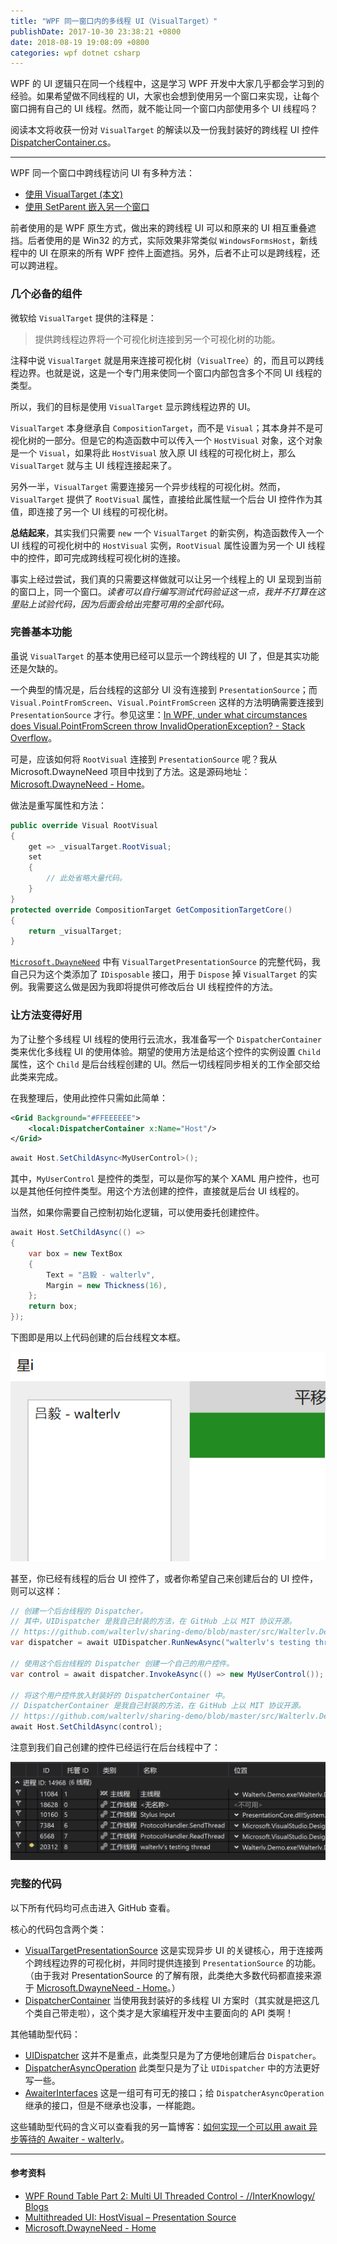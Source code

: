 ```yaml
---
title: "WPF 同一窗口内的多线程 UI（VisualTarget）"
publishDate: 2017-10-30 23:38:21 +0800
date: 2018-08-19 19:08:09 +0800
categories: wpf dotnet csharp
---
```


WPF 的 UI 逻辑只在同一个线程中，这是学习 WPF 开发中大家几乎都会学习到的经验。如果希望做不同线程的 UI，大家也会想到使用另一个窗口来实现，让每个窗口拥有自己的 UI 线程。然而，就不能让同一个窗口内部使用多个 UI 线程吗？

阅读本文将收获一份对 `VisualTarget` 的解读以及一份我封装好的跨线程 UI 控件 [DispatcherContainer.cs](https://github.com/walterlv/sharing-demo/blob/master/src/Walterlv.Demo.WPF/Utils/Threading/DispatcherContainer.cs)。

---

WPF 同一个窗口中跨线程访问 UI 有多种方法：

- [使用 VisualTarget (本文)](/post/multi-thread-ui-using-visualtarget-in-wpf.html)
- [使用 SetParent 嵌入另一个窗口](http://localhost:4000/post/embed-win32-window-using-csharp.html)

前者使用的是 WPF 原生方式，做出来的跨线程 UI 可以和原来的 UI 相互重叠遮挡。后者使用的是 Win32 的方式，实际效果非常类似 `WindowsFormsHost`，新线程中的 UI 在原来的所有 WPF 控件上面遮挡。另外，后者不止可以是跨线程，还可以跨进程。

<div id="toc"></div>

### 几个必备的组件

微软给 `VisualTarget` 提供的注释是：

> 提供跨线程边界将一个可视化树连接到另一个可视化树的功能。

注释中说 `VisualTarget` 就是用来连接可视化树（`VisualTree`）的，而且可以跨线程边界。也就是说，这是一个专门用来使同一个窗口内部包含多个不同 UI 线程的类型。

所以，我们的目标是使用 `VisualTarget` 显示跨线程边界的 UI。

`VisualTarget` 本身继承自 `CompositionTarget`，而不是 `Visual`；其本身并不是可视化树的一部分。但是它的构造函数中可以传入一个 `HostVisual` 对象，这个对象是一个 `Visual`，如果将此 `HostVisual` 放入原 UI 线程的可视化树上，那么 `VisualTarget` 就与主 UI 线程连接起来了。

另外一半，`VisualTarget` 需要连接另一个异步线程的可视化树。然而，`VisualTarget` 提供了 `RootVisual` 属性，直接给此属性赋一个后台 UI 控件作为其值，即连接了另一个 UI 线程的可视化树。

**总结起来**，其实我们只需要 `new` 一个 `VisualTarget` 的新实例，构造函数传入一个 UI 线程的可视化树中的 `HostVisual` 实例，`RootVisual` 属性设置为另一个 UI 线程中的控件，即可完成跨线程可视化树的连接。

事实上经过尝试，我们真的只需要这样做就可以让另一个线程上的 UI 呈现到当前的窗口上，同一个窗口。*读者可以自行编写测试代码验证这一点，我并不打算在这里贴上试验代码，因为后面会给出完整可用的全部代码。*

### 完善基本功能

虽说 `VisualTarget` 的基本使用已经可以显示一个跨线程的 UI 了，但是其实功能还是欠缺的。

一个典型的情况是，后台线程的这部分 UI 没有连接到 `PresentationSource`；而 `Visual.PointFromScreen`、`Visual.PointFromScreen` 这样的方法明确需要连接到 `PresentationSource` 才行。参见这里：[In WPF, under what circumstances does Visual.PointFromScreen throw InvalidOperationException? - Stack Overflow](https://stackoverflow.com/questions/2154211/in-wpf-under-what-circumstances-does-visual-pointfromscreen-throw-invalidoperat)。

可是，应该如何将 `RootVisual` 连接到 `PresentationSource` 呢？我从 Microsoft.DwayneNeed 项目中找到了方法。这是源码地址：[Microsoft.DwayneNeed - Home](http://microsoftdwayneneed.codeplex.com/)。

做法是重写属性和方法：

```csharp
public override Visual RootVisual
{
    get => _visualTarget.RootVisual;
    set
    {
        // 此处省略大量代码。
    }
}
protected override CompositionTarget GetCompositionTargetCore()
{
    return _visualTarget;
}
```

[`Microsoft.DwayneNeed`](http://microsoftdwayneneed.codeplex.com/) 中有 `VisualTargetPresentationSource` 的完整代码，我自己只为这个类添加了 `IDisposable` 接口，用于 `Dispose` 掉 `VisualTarget` 的实例。我需要这么做是因为我即将提供可修改后台 UI 线程控件的方法。

### 让方法变得好用

为了让整个多线程 UI 线程的使用行云流水，我准备写一个 `DispatcherContainer` 类来优化多线程 UI 的使用体验。期望的使用方法是给这个控件的实例设置 `Child` 属性，这个 `Child` 是后台线程创建的 UI。然后一切线程同步相关的工作全部交给此类来完成。

在我整理后，使用此控件只需如此简单：

```xml
<Grid Background="#FFEEEEEE">
    <local:DispatcherContainer x:Name="Host"/>
</Grid>
```

```csharp
await Host.SetChildAsync<MyUserControl>();
```

其中，`MyUserControl` 是控件的类型，可以是你写的某个 XAML 用户控件，也可以是其他任何控件类型。用这个方法创建的控件，直接就是后台 UI 线程的。

当然，如果你需要自己控制初始化逻辑，可以使用委托创建控件。

```csharp
await Host.SetChildAsync(() =>
{
    var box = new TextBox
    {
        Text = "吕毅 - walterlv",
        Margin = new Thickness(16),
    };
    return box;
});
```

下图即是用以上代码创建的后台线程文本框。

![后台线程的文本框](/static/posts/2017-10-30-23-16-46.png)

甚至，你已经有线程的后台 UI 控件了，或者你希望自己来创建后台的 UI 控件，则可以这样：

```csharp
// 创建一个后台线程的 Dispatcher。
// 其中，UIDispatcher 是我自己封装的方法，在 GitHub 上以 MIT 协议开源。
// https://github.com/walterlv/sharing-demo/blob/master/src/Walterlv.Demo.WPF/Utils/Threading/UIDispatcher.cs
var dispatcher = await UIDispatcher.RunNewAsync("walterlv's testing thread");

// 使用这个后台线程的 Dispatcher 创建一个自己的用户控件。
var control = await dispatcher.InvokeAsync(() => new MyUserControl());

// 将这个用户控件放入封装好的 DispatcherContainer 中。
// DispatcherContainer 是我自己封装的方法，在 GitHub 上以 MIT 协议开源。
// https://github.com/walterlv/sharing-demo/blob/master/src/Walterlv.Demo.WPF/Utils/Threading/DispatcherContainer.cs
await Host.SetChildAsync(control);
```

注意到我们自己创建的控件已经运行在后台线程中了：

![运行在后台线程中](/static/posts/2017-10-30-23-24-39.png)

### 完整的代码

以下所有代码均可点击进入 GitHub 查看。

核心的代码包含两个类：

- [VisualTargetPresentationSource](https://github.com/walterlv/sharing-demo/blob/master/src/Walterlv.Demo.WPF/Utils/Threading/VisualTargetPresentationSource.cs) 这是实现异步 UI 的关键核心，用于连接两个跨线程边界的可视化树，并同时提供连接到 `PresentationSource` 的功能。（由于我对 PresentationSource 的了解有限，此类绝大多数代码都直接来源于 [Microsoft.DwayneNeed - Home](http://microsoftdwayneneed.codeplex.com/)。）
- [DispatcherContainer](https://github.com/walterlv/sharing-demo/blob/master/src/Walterlv.Demo.WPF/Utils/Threading/DispatcherContainer.cs) 当使用我封装好的多线程 UI 方案时（其实就是把这几个类自己带走啦），这个类才是大家编程开发中主要面向的 API 类啊！

其他辅助型代码：

- [UIDispatcher](https://github.com/walterlv/sharing-demo/blob/master/src/Walterlv.Demo.WPF/Utils/Threading/UIDispatcher.cs) 这并不是重点，此类型只是为了方便地创建后台 `Dispatcher`。
- [DispatcherAsyncOperation](https://github.com/walterlv/sharing-demo/blob/master/src/Walterlv.Demo.Sharing/Utils/Threading/DispatcherAsyncOperation.cs) 此类型只是为了让 `UIDispatcher` 中的方法更好写一些。
- [AwaiterInterfaces](https://github.com/walterlv/sharing-demo/blob/master/src/Walterlv.Core/Threading/AwaiterInterfaces.cs) 这是一组可有可无的接口；给 `DispatcherAsyncOperation` 继承的接口，但是不继承也没事，一样能跑。

这些辅助型代码的含义可以查看我的另一篇博客：[如何实现一个可以用 await 异步等待的 Awaiter - walterlv](/post/write-custom-awaiter.html)。

---

#### 参考资料
- [WPF Round Table Part 2: Multi UI Threaded Control - //InterKnowlogy/ Blogs](http://blogs.interknowlogy.com/2014/12/03/wpf-round-table-part-2-multi-ui-threaded-control/)
- [Multithreaded UI: HostVisual – Presentation Source](https://blogs.msdn.microsoft.com/dwayneneed/2007/04/26/multithreaded-ui-hostvisual/)
- [Microsoft.DwayneNeed - Home](http://microsoftdwayneneed.codeplex.com/)
